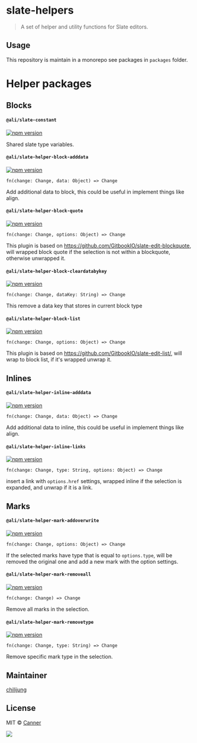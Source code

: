 # slate-helpers

> A set of helper and utility functions for Slate editors.

## Usage

This repository is maintain in a monorepo see packages in `packages` folder.

# Helper packages

## Blocks

#### `@ali/slate-constant`

[![npm version](https://badge.fury.io/js/%40canner%2Fslate-constant.svg)](https://badge.fury.io/js/%40canner%2Fslate-constant)

Shared slate type variables.

#### `@ali/slate-helper-block-adddata`

[![npm version](https://badge.fury.io/js/%40canner%2Fslate-helper-block-adddata.svg)](https://badge.fury.io/js/%40canner%2Fslate-helper-block-adddata)

`fn(change: Change, data: Object) => Change`

Add additional data to block, this could be useful in implement things like align.

#### `@ali/slate-helper-block-quote`

[![npm version](https://badge.fury.io/js/%40canner%2Fslate-helper-block-quote.svg)](https://badge.fury.io/js/%40canner%2Fslate-helper-block-quote)

`fn(change: Change, options: Object) => Change`

This plugin is based on https://github.com/GitbookIO/slate-edit-blockquote, will wrapped block quote if the selection is not within a blockquote, otherwise unwrapped it.

#### `@ali/slate-helper-block-cleardatabykey`

[![npm version](https://badge.fury.io/js/%40canner%2Fslate-helper-block-cleardatabykey.svg)](https://badge.fury.io/js/%40canner%2Fslate-helper-block-cleardatabykey)

`fn(change: Change, dataKey: String) => Change`

This remove a data key that stores in current block type

#### `@ali/slate-helper-block-list`

[![npm version](https://badge.fury.io/js/%40canner%2Fslate-helper-block-list.svg)](https://badge.fury.io/js/%40canner%2Fslate-helper-block-list)

`fn(change: Change, options: Object) => Change`

This plugin is based on https://github.com/GitbookIO/slate-edit-list/, will wrap to block list, if it's wrapped unwrap it.

## Inlines

#### `@ali/slate-helper-inline-adddata`

[![npm version](https://badge.fury.io/js/%40canner%2Fslate-helper-inline-adddata.svg)](https://badge.fury.io/js/%40canner%2Fslate-helper-inline-adddata)

`fn(change: Change, data: Object) => Change`

Add additional data to inline, this could be useful in implement things like align.

#### `@ali/slate-helper-inline-links`

[![npm version](https://badge.fury.io/js/%40canner%2Fslate-helper-inline-links.svg)](https://badge.fury.io/js/%40canner%2Fslate-helper-inline-links)

`fn(change: Change, type: String, options: Object) => Change`

insert a link with `options.href` settings, wrapped inline if the selection is expanded, and unwrap if it is a link.

## Marks

#### `@ali/slate-helper-mark-addoverwrite`

[![npm version](https://badge.fury.io/js/%40canner%2Fslate-helper-mark-addoverwrite.svg)](https://badge.fury.io/js/%40canner%2Fslate-helper-mark-addoverwrite)

`fn(change: Change, options: Object) => Change`

If the selected marks have type that is equal to `options.type`, will be removed the original one and add a new mark with the option settings.

#### `@ali/slate-helper-mark-removeall`

[![npm version](https://badge.fury.io/js/%40canner%2Fslate-helper-mark-removeall.svg)](https://badge.fury.io/js/%40canner%2Fslate-helper-mark-removeall)

`fn(change: Change) => Change`

Remove all marks in the selection.

#### `@ali/slate-helper-mark-removetype`

[![npm version](https://badge.fury.io/js/%40canner%2Fslate-helper-mark-removetype.svg)](https://badge.fury.io/js/%40canner%2Fslate-helper-mark-removetype)

`fn(change: Change, type: String) => Change`

Remove specific mark type in the selection.

## Maintainer

[chilijung](https://github.com/chilijung)

## License

MIT © [Canner](https://github.com/canner)

<a href="https://canner.io">
  <img src="https://user-images.githubusercontent.com/26116324/37811196-a437d930-2e93-11e8-97d8-0653ace2a46d.png"/>
</a>
